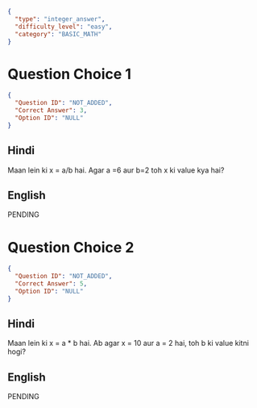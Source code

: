 ```json
{
  "type": "integer_answer",
  "difficulty_level": "easy",
  "category": "BASIC_MATH"
}
```

# Question Choice 1
```json
{
  "Question ID": "NOT_ADDED",
  "Correct Answer": 3,
  "Option ID": "NULL"
}
```

## Hindi
Maan lein ki x = a/b hai. Agar a =6 aur b=2 toh x ki value kya hai?

## English
PENDING

# Question Choice 2
```json
{
  "Question ID": "NOT_ADDED",
  "Correct Answer": 5,
  "Option ID": "NULL"
}
```

## Hindi
Maan lein ki x = a * b hai. Ab agar x = 10 aur a = 2 hai, toh b ki value kitni hogi?

## English
PENDING
